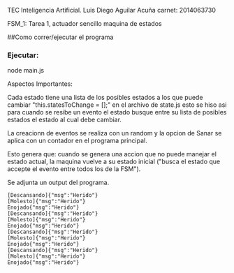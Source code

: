 TEC Inteligencia Artificial.
Luis Diego Aguilar Acuña
carnet: 2014063730

FSM_1: Tarea 1, actuador sencillo maquina de estados


##Como correr/ejecutar el programa
### Ejecutar:
node main.js


Aspectos Importantes:

Cada estado tiene una lista de los posibles estados a
    los que puede cambiar  "this.statesToChange = [];"
    en el archivo de state.js  esto se hiso asi para
    cuando se resibe un evento el estado busque entre
    su lista de posibles estados el estado al cual debe
    cambiar.

La creacionn de eventos se realiza con un random y la
    opcion de Sanar se aplica con un contador en el
    programa principal.

Esto genera que:
    cuando se genera una accion que no puede manejar
    el estado actual, la maquina vuelve a su estado
    inicial ("busca el estado que accepte el evento
    entre todos los de la FSM").

Se adjunta un output del programa.

    [Descansando]{"msg":"Herido"}
    [Molesto]{"msg":"Herido"}
    Enojado{"msg":"Herido"}
    [Descansando]{"msg":"Herido"}
    [Molesto]{"msg":"Herido"}
    Enojado{"msg":"Herido"}
    [Descansando]{"msg":"Herido"}
    [Molesto]{"msg":"Herido"}
    Enojado{"msg":"Herido"}
    [Descansando]{"msg":"Herido"}
    [Molesto]{"msg":"Herido"}
    Enojado{"msg":"Herido"}

